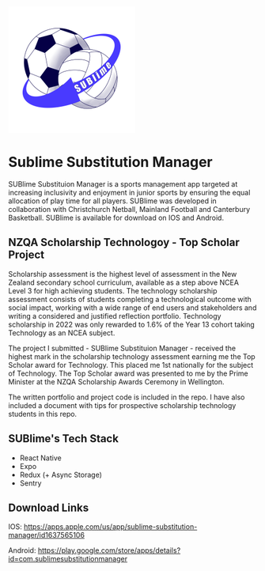 ![SUBlime logo](https://github.com/tomedwrds/SUBlime-Substition-Manager/blob/master/subapp/assets/iconsmall.png)
# Sublime Substitution Manager
SUBlime Substituion Manager is a sports management app targeted at increasing inclusivity and enjoyment in junior sports by ensuring the equal allocation of play time for all players. SUBlime was developed in collaboration with Christchurch Netball, Mainland Football and Canterbury Basketball. SUBlime is available for download on IOS and Android.

## NZQA Scholarship Technologoy - Top Scholar Project
Scholarship assessment is the highest level of assessment in the New Zealand secondary school curriculum, available as a step above NCEA Level 3 for high achieving students. The technology scholarship assessment consists of students completing a technological outcome with social impact, working with a wide range of end users and stakeholders and writing a considered and justified reflection portfolio. Technology scholarship in 2022 was only rewarded to 1.6% of the Year 13 cohort taking Technology as an NCEA subject.

The project I submitted - SUBlime Substituion Manager - received the highest mark in the scholarship technology assessment earning me the Top Scholar award for Technology. This placed me 1st nationally for the subject of Technology. The Top Scholar award was presented to me by the Prime Minister at the NZQA Scholarship Awards Ceremony in Wellington. 

The written portfolio and project code is included in the repo. I have also included a document with tips for prospective scholarship technology students in this repo.

## SUBlime's Tech Stack 
- React Native
- Expo
- Redux (+ Async Storage)
- Sentry

## Download Links
IOS: https://apps.apple.com/us/app/sublime-substitution-manager/id1637565106

Android: https://play.google.com/store/apps/details?id=com.sublimesubstitutionmanager
